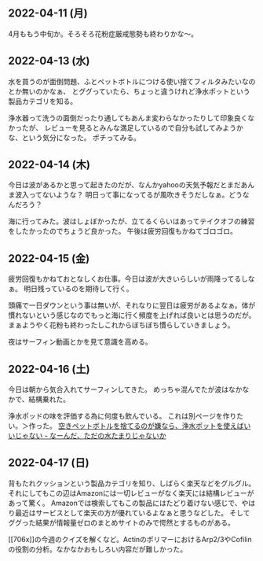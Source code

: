 ## 2022-04-11 (月)

4月ももう中旬か。そろそろ花粉症厳戒態勢も終わりかな〜。

## 2022-04-13 (水)

水を買うのが面倒問題、ふとペットボトルにつける使い捨てフィルタみたいなのとか無いのかなぁ、
とググっていたら、ちょっと違うけれど浄水ポットという製品カテゴリを知る。

浄水器って洗うの面倒だったり通してもあんま変わらなかったりして印象良くなかったが、
レビューを見るとみんな満足しているので自分も試してみようかな、という気分になった。
ポチってみる。

## 2022-04-14 (木)

今日は波があるかと思って起きたのだが、なんかyahooの天気予報だとまだあんま波入ってないような？
明日って事になってるが風吹きそうだしなぁ。どうなんだろう？

海に行ってみた。波はしょぼかったが、立てるくらいはあってテイクオフの練習をしたかったのでちょうど良かった。
午後は疲労回復もかねてゴロゴロ。

## 2022-04-15 (金)

疲労回復もかねておとなしくお仕事。今日は波が大きいらしいが雨降ってるしなぁ。
明日残っているのを期待して行く。

頭痛で一日ダウンという事は無いが、それなりに翌日は疲労があるよなぁ。体が慣れないという感じなのでもっと海に行く頻度を上げれば良いとは思うのだが。
まぁようやく花粉も終わったしこれからぼちぼち慣らしていきましょう。

夜はサーフィン動画とかを見て意識を高める。

## 2022-04-16 (土)

今日は朝から気合入れてサーフィンしてきた。
めっちゃ混んでたが波はなかなかで、結構乗れた。

浄水ポッドの味を評価する為に何度も飲んでいる。
これは別ページを作りたい。＞作った。 [空きペットボトルを捨てるのが嫌なら、浄水ポットを使えばいいじゃない - なーんだ、ただの水たまりじゃないか](https://karino2.github.io/2022/04/16/purify_pot.html)

## 2022-04-17 (日)

背もたれクッションという製品カテゴリを知り、しばらく楽天などをグルグル。
それにしてもこの辺はAmazonには一切レビューがなく楽天には結構レビューがあって驚く。
Amazonでは検索してもこの製品にはたどり着けない感じで、やはり最近はサービスとして楽天の方が優れているよなぁと思うなどした。
そしてググった結果が情報量ゼロのまとめサイトのみで愕然とするものがある。

[[706x]]の今週のクイズを解くなど。ActinのポリマーにおけるArp2/3やCofilinの役割の分析。なかなかおもしろい内容だが難しかった。
